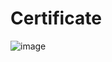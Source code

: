 # Certificate
![image](https://s3-us-west-2.amazonaws.com/udacity-printer/production/certificates/d9fdcf15-6cc6-4587-803c-a959f9390da3.svg) 

